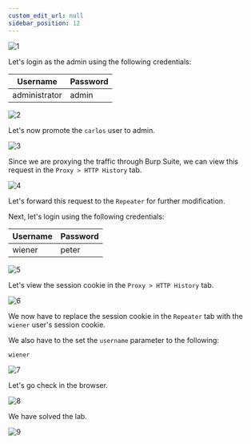 ```yaml
---
custom_edit_url: null
sidebar_position: 12
---
```


![1](https://github.com/Knign/Write-ups/assets/110326359/63a557cc-8b92-400a-8fb0-a3ffdf58f38d)

Let's login as the admin using the following credentials:

| Username | Password |
| -------- | -------- |
| administrator         | admin         |

![2](https://github.com/Knign/Write-ups/assets/110326359/ac5ba8bd-527b-4146-8a28-04c597ab6373)

Let's now promote the `carlos` user to admin.

![3](https://github.com/Knign/Write-ups/assets/110326359/400129c5-787c-4171-8aee-261900c89368)

Since we are proxying the traffic through Burp Suite, we can view this request in the `Proxy > HTTP History` tab.

![4](https://github.com/Knign/Write-ups/assets/110326359/3e5dcad0-0140-4929-a3c8-40eac62d86c7)

Let's forward this request to the `Repeater` for further modification.

Next, let's login using the following credentials:

| Username | Password |
| -------- | -------- |
| wiener         | peter         |

![5](https://github.com/Knign/Write-ups/assets/110326359/9d158eb8-855a-4cf5-9343-a13bc5c33169)

Let's view the session cookie in the `Proxy > HTTP History` tab.

![6](https://github.com/Knign/Write-ups/assets/110326359/fdde1663-7040-4856-81bf-74552e6d065f)

We now have to replace the session cookie in the `Repeater` tab with the `wiener` user's session cookie.

We also have to the set the `username` parameter to the following:

```
wiener
```

![7](https://github.com/Knign/Write-ups/assets/110326359/993b2ecd-dc1a-45be-abee-c4d9be5ab11b)

Let's go check in the browser.

![8](https://github.com/Knign/Write-ups/assets/110326359/af196686-84f4-44ae-a85d-03d75467c6d9)

We have solved the lab.

![9](https://github.com/Knign/Write-ups/assets/110326359/45766aa7-cbb2-4442-8c55-b669ee0be93e)
